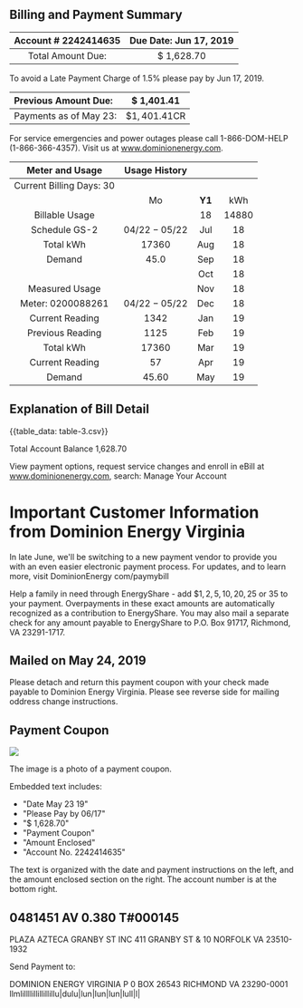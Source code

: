## Billing and Payment Summary

| Account \# 2242414635 | Due Date: Jun 17, 2019 |
| :--: | :--: |
| Total Amount Due: | \$ 1,628.70 |

To avoid a Late Payment Charge of 1.5\% please pay by Jun 17, 2019.

| Previous Amount Due: | \$ 1,401.41 |
| :-- | :--: |
| Payments as of May 23: | $\$ 1,401.41 \mathrm{CR}$ |

For service emergencies and power outages please call
1-866-DOM-HELP (1-866-366-4357). Visit us at www.dominionenergy.com.

| Meter and Usage | Usage History |  |  |
| :--: | :--: | :--: | :--: |
| Current Billing Days: 30 |  |  |  |
|  | Mo | $\mathbf{Y} \mathbf{1}$ | kWh |
| Billable Usage |  | 18 | 14880 |
| Schedule GS-2 | $04 / 22-05 / 22$ | Jul | 18 |
| Total kWh | 17360 | Aug | 18 |
| Demand | 45.0 | Sep | 18 |
|  |  | Oct | 18 |
| Measured Usage |  | Nov | 18 |
| Meter: 0200088261 | $04 / 22-05 / 22$ | Dec | 18 |
| Current Reading | 1342 | Jan | 19 |
| Previous Reading | 1125 | Feb | 19 |
| Total kWh | 17360 | Mar | 19 |
| Current Reading | 57 | Apr | 19 |
| Demand | 45.60 | May | 19 |

## Explanation of Bill Detail

{{table_data: table-3.csv}}

Total Account Balance
1,628.70

View payment options, request service changes and enroll in eBill at www.dominionenergy.com, search: Manage Your Account

# Important Customer Information from Dominion Energy Virginia 

In late June, we'll be switching to a new payment vendor to provide you with an even easier electronic payment process. For updates, and to learn more, visit DominionEnergy com/paymybill

Help a family in need through EnergyShare - add $\$ 1,2,5,10,20,25$ or 35 to your payment. Overpayments in these exact amounts are automatically recognized as a contribution to EnergyShare. You may also mail a separate check for any amount payable to EnergyShare to P.O. Box 91717, Richmond, VA 23291-1717.

## Mailed on May 24, 2019

Please detach and return this payment coupon with your check made payable to Dominion Energy Virginia. Please see reverse side for mailing oddress change instructions.

## Payment Coupon

![](images/img-0.jpeg)

The image is a photo of a payment coupon. 

Embedded text includes:

- "Date May 23 19"
- "Please Pay by 06/17"
- "$ 1,628.70"
- "Payment Coupon"
- "Amount Enclosed"
- "Account No. 2242414635"

The text is organized with the date and payment instructions on the left, and the amount enclosed section on the right. The account number is at the bottom right.

## 0481451 AV 0.380 T\#000145

PLAZA AZTECA GRANBY ST INC
411 GRANBY ST \& 10
NORFOLK VA 23510-1932

Send Payment to:

DOMINION ENERGY VIRGINIA
P 0 BOX 26543
RICHMOND VA 23290-0001
llmlillllillillillillu|dulu|lun|lun|lun|lull|l|
